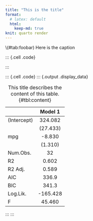 ```yaml
---
title: "This is the title"
format:
  # latex: default
  html:
    keep-md: true
knit: quarto render
---
```


<caption> \(#tab:foobar) Here is the caption</caption>


::: {.cell .code}

:::

::: {.cell .code}
::: {.output .display_data}
<table class="table" style="width: auto !important; margin-left: auto; margin-right: auto;">
<caption>This title describes the content of this table. {#tbl:content}</caption>
 <thead>
  <tr>
   <th style="text-align:left;">   </th>
   <th style="text-align:center;"> Model 1 </th>
  </tr>
 </thead>
<tbody>
  <tr>
   <td style="text-align:left;"> (Intercept) </td>
   <td style="text-align:center;"> 324.082 </td>
  </tr>
  <tr>
   <td style="text-align:left;">  </td>
   <td style="text-align:center;"> (27.433) </td>
  </tr>
  <tr>
   <td style="text-align:left;"> mpg </td>
   <td style="text-align:center;"> -8.830 </td>
  </tr>
  <tr>
   <td style="text-align:left;">  </td>
   <td style="text-align:center;"> (1.310) </td>
  </tr>
  <tr>
   <td style="text-align:left;"> Num.Obs. </td>
   <td style="text-align:center;"> 32 </td>
  </tr>
  <tr>
   <td style="text-align:left;"> R2 </td>
   <td style="text-align:center;"> 0.602 </td>
  </tr>
  <tr>
   <td style="text-align:left;"> R2 Adj. </td>
   <td style="text-align:center;"> 0.589 </td>
  </tr>
  <tr>
   <td style="text-align:left;"> AIC </td>
   <td style="text-align:center;"> 336.9 </td>
  </tr>
  <tr>
   <td style="text-align:left;"> BIC </td>
   <td style="text-align:center;"> 341.3 </td>
  </tr>
  <tr>
   <td style="text-align:left;"> Log.Lik. </td>
   <td style="text-align:center;"> -165.428 </td>
  </tr>
  <tr>
   <td style="text-align:left;"> F </td>
   <td style="text-align:center;"> 45.460 </td>
  </tr>
</tbody>
</table>
:::
:::
